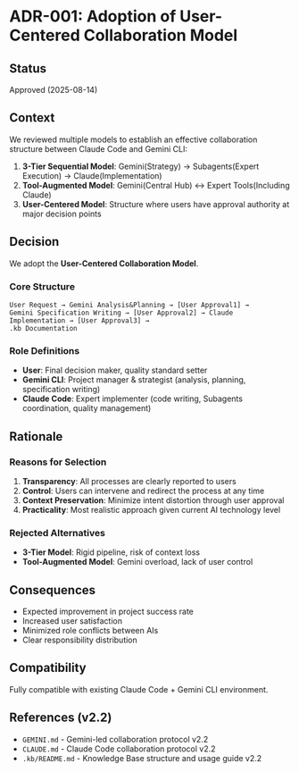 # ADR-001: Adoption of User-Centered Collaboration Model

## Status
Approved (2025-08-14)

## Context
We reviewed multiple models to establish an effective collaboration structure between Claude Code and Gemini CLI:

1. **3-Tier Sequential Model**: Gemini(Strategy) → Subagents(Expert Execution) → Claude(Implementation)
2. **Tool-Augmented Model**: Gemini(Central Hub) ↔ Expert Tools(Including Claude)  
3. **User-Centered Model**: Structure where users have approval authority at major decision points

## Decision
We adopt the **User-Centered Collaboration Model**.

### Core Structure
```
User Request → Gemini Analysis&Planning → [User Approval1] → 
Gemini Specification Writing → [User Approval2] → Claude Implementation → [User Approval3] → 
.kb Documentation
```

### Role Definitions
- **User**: Final decision maker, quality standard setter
- **Gemini CLI**: Project manager & strategist (analysis, planning, specification writing)
- **Claude Code**: Expert implementer (code writing, Subagents coordination, quality management)

## Rationale

### Reasons for Selection
1. **Transparency**: All processes are clearly reported to users
2. **Control**: Users can intervene and redirect the process at any time
3. **Context Preservation**: Minimize intent distortion through user approval
4. **Practicality**: Most realistic approach given current AI technology level

### Rejected Alternatives
- **3-Tier Model**: Rigid pipeline, risk of context loss
- **Tool-Augmented Model**: Gemini overload, lack of user control

## Consequences
- Expected improvement in project success rate
- Increased user satisfaction
- Minimized role conflicts between AIs
- Clear responsibility distribution

## Compatibility
Fully compatible with existing Claude Code + Gemini CLI environment.

## References (v2.2)
- `GEMINI.md` - Gemini-led collaboration protocol v2.2
- `CLAUDE.md` - Claude Code collaboration protocol v2.2
- `.kb/README.md` - Knowledge Base structure and usage guide v2.2